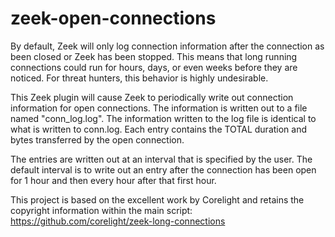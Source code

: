 # zeek-open-connections

By default, Zeek will only log connection information after the connection as been closed or Zeek has been stopped. This means that long running connections could run for hours, days, or even weeks before they are noticed. For threat hunters, this behavior is highly undesirable.

This Zeek plugin will cause Zeek to periodically write out connection information for open connections. The information is written out to a file named "conn_log.log". The information written to the log file is identical to what is written to conn.log. Each entry contains the TOTAL duration and bytes transferred by the open connection.

The entries are written out at an interval that is specified by the user. The default interval is to write out an entry after the connection has been open for 1 hour and then every hour after that first hour.

This project is based on the excellent work by Corelight and retains the copyright information within the main script: https://github.com/corelight/zeek-long-connections
